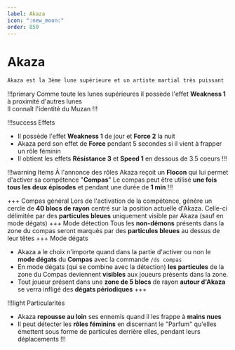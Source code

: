 ```yaml
---
label: Akaza
icon: ":new_moon:"
order: 850
---
```


# Akaza

```txt
Akaza est la 3ème lune supérieure et un artiste martial très puissant
```

!!!primary
Comme toute les lunes supérieures il possède l'effet **Weakness 1** à proximité d'autres lunes <br>
Il connaît l'identité du Muzan
!!!

!!!success Effets
- Il possède l'effet **Weakness 1** de jour et **Force 2** la nuit
- Akaza perd son effet de **Force** pendant 5 secondes si il vient à frapper un rôle féminin
- Il obtient les effets **Résistance 3** et **Speed 1** en dessous de 3.5 coeurs
!!!

!!!warning Items
À l'annonce des rôles Akaza reçoit un **Flocon** qui lui permet d'activer sa compétence "**Compas**"
Le compas peut être utilisé **une fois tous les deux épisodes** et pendant une durée de **1 min**
!!!

+++ Compas général
Lors de l'activation de la compétence, génère un cercle de **40 blocs de rayon** centré sur la position actuelle d'Akaza. Celle-ci délimitée par des **particules bleues** uniquement visible par Akaza (sauf en mode dégats)
+++ Mode détection 
Tous les **non-démons** présents dans la zone du compas seront marqués par des **particules bleues** au dessus de leur têtes
+++ Mode dégats
- Akaza a le choix n'importe quand dans la partie d'activer ou non le **mode dégats** du **Compas** avec la commande ```/ds compas```
- En mode dégats (qui se combine avec la détection) **les particules** de la zone du Compas deviennent **visibles** aux joueurs présents dans la zone.
- Tout joueur présent dans une **zone de 5 blocs** de rayon **autour d'Akaza** se verra infligé des **dégats périodiques**
+++

!!!light Particularités
- Akaza **repousse au loin** ses ennemis quand il les frappe à **mains nues**
- Il peut détecter les **rôles féminins** en discernant le "Parfum" qu'elles émettent sous forme de particules derrière elles, pendant leurs déplacements
!!!


